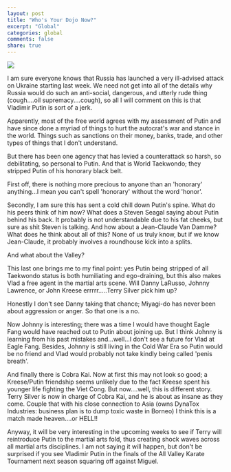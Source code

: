 ```yaml
---
layout: post
title: "Who's Your Dojo Now?"
excerpt: "Global"
categories: global
comments: false
share: true
---
```




![](https://www.rollingstone.com/wp-content/uploads/2022/03/GettyImages-1124908916c.jpg)


I am sure everyone knows that Russia has launched a very ill-advised attack on Ukraine starting last week. We need not get into all of the details why Russia would do such an anti-social, dangerous, and utterly rude thing (cough....oil supremacy....cough), so all I will comment on this is that Vladimir Putin is sort of a jerk.

Apparently, most of the free world agrees with my assessment of Putin and have since done a myriad of things to hurt the autocrat's war and stance in the world. Things such as sanctions on their money, banks, trade, and other types of things that I don't understand.

But there has been one agency that has levied a counterattack so harsh, so debilitating, so personal to Putin. And that is World Taekwondo; they stripped Putin of his honorary black belt. 

First off, there is nothing more precious to anyone than an 'honorary' anything...I mean you can't spell 'honorary' without the word 'honor'. 

Secondly, I am sure this has sent a cold chill down Putin's spine. What do his peers think of him now? What does a Steven Seagal saying about Putin behind his back. It probably is not understandable due to his fat cheeks, but sure as shit Steven is talking. And how about a Jean-Claude Van Damme? What does he think about all of this? None of us truly know, but if we know Jean-Claude, it probably involves a roundhouse kick into a splits. 

And what about the Valley?

This last one brings me to my final point: yes Putin being stripped of all Taekwondo status is both humiliating and ego-draining, but this also makes Vlad a free agent in the martial arts scene. Will Danny LaRusso, Johnny Lawrence, or John Kreese errrrr.....Terry Silver pick him up?

Honestly I don't see Danny taking that chance; Miyagi-do has never been about aggression or anger. So that one is a no.

Now Johnny is interesting; there was a time I would have thought Eagle Fang would have reached out to Putin about joining up. But I think Johnny is learning from his past mistakes and...well...I don't see a future for Vlad at Eagle Fang. Besides, Johnny is still living in the Cold War Era so Putin would be no friend and Vlad would probably not take kindly being called 'penis breath'.


And finally there is Cobra Kai. Now at first this may not look so good; a Kreese/Putin friendship seems unlikely due to the fact Kreese spent his younger life fighting the Viet Cong. But now....well,  this is different story. Terry Silver is now in charge of Cobra Kai, and he is about as insane as they come. Couple that with his close connection to Asia (owns DynaTox Industries: business plan is to dump toxic waste in Borneo) I think this is a match made heaven....or HELL!!

Anyway, it will be very interesting in the upcoming weeks to see if Terry will reintroduce Putin to the martial arts fold, thus creating shock waves across all martial arts disciplines. I am not saying it will happen, but don't be surprised if you see Vladimir Putin in the finals of the All Valley Karate Tournament next season squaring off against Miguel.




